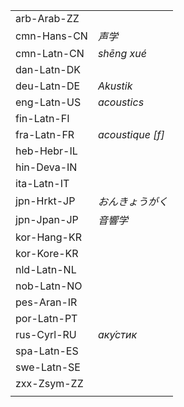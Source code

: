 | | |
|-|-|
| arb-Arab-ZZ |  |
| cmn-Hans-CN | _声学_ |
| cmn-Latn-CN | _shēng xué_ |
| dan-Latn-DK |  |
| deu-Latn-DE | _Akustik_ |
| eng-Latn-US | _acoustics_ |
| fin-Latn-FI |  |
| fra-Latn-FR | _acoustique [f]_ |
| heb-Hebr-IL |  |
| hin-Deva-IN |  |
| ita-Latn-IT |  |
| jpn-Hrkt-JP | _おんきょうがく_ |
| jpn-Jpan-JP | _音響学_ |
| kor-Hang-KR |  |
| kor-Kore-KR |  |
| nld-Latn-NL |  |
| nob-Latn-NO |  |
| pes-Aran-IR |  |
| por-Latn-PT |  |
| rus-Cyrl-RU | _аку́стик_ |
| spa-Latn-ES |  |
| swe-Latn-SE |  |
| zxx-Zsym-ZZ |  |
|  |  |